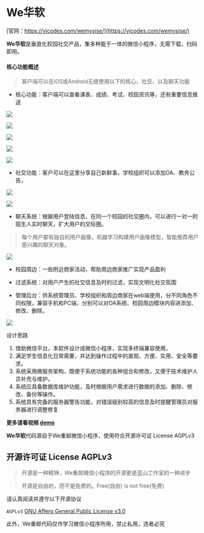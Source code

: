 We华软
===
[官网：https://yicodes.com/wemysise/](https://yicodes.com/wemysise/)

**We华软**是垂直化校园社交产品，集多种能于一体的微信小程序，无需下载，扫码即用。

#### 核心功能概述

>客户端可以在iOS或Android无缝使用以下的核心、社交、以及聊天功能

* 核心功能：客户端可以查看课表、成绩、考试、校园资讯等，还有重要信息推送

![](https://yicodes.com/wemysise/images/web/a3.jpg)

![](https://yicodes.com/wemysise/images/web/a2.jpg)

![](https://yicodes.com/wemysise/images/web/a4.jpg)

![](https://yicodes.com/wemysise/images/web/a9.jpg)

![](https://yicodes.com/wemysise/images/web/a1.jpg)


* 社交功能：客户可以在这里分享自己新鲜事，学校组织可以添加OA、教务公告，

![](https://yicodes.com/wemysise/images/web/a6.jpg)

![](https://yicodes.com/wemysise/images/web/a10.jpg)


* 聊天系统：根据用户登陆信息，在同一个校园的社交圈内，可以进行一对一的陌生人实时聊天，扩大用户的交际圈。

>每个用户都有独自的用户画像，机器学习构建用户画像模型，智能推荐用户感兴趣的聊天对象。

![](https://yicodes.com/wemysise/images/web/a7.jpg)


* 校园周边：一些附近商家活动，帮助周边商家推广实现产品盈利

* 过滤系统：对用户产生的社交信息及时的过滤，实现文明化社交氛围

* 管理后台：供系统管理员、学校组织和周边商家在web端使用，分不同角色不同权限，兼容手机和PC端，分别可以对OA系统、校园周边模块内容进添加、修改、删除。

![](https://yicodes.com/wemysise/images/web/a8.jpg)


设计思路

1.	借助微信平台，本软件设计成微信小程序，实现多终端兼容使用，
2.	满足学生信息化日常需要，并达到操作过程中的直观、方便、实用、安全等要求。
3.	系统采用微服务架构，既便于系统功能的各种组合和修改，又便于技术维护人员补充与维护。
4.	系统应具备数据库维护功能，及时根据用户需求进行数据的添加、删除、修改、备份等操作。
5.	系统具有完备的服务器警告功能，对错误级别较高的信息及时提醒管理员对服务器进行调整修复

**更多请看视频 [demo](https://v.qq.com/x/page/m0394fkrzo2.html)**

**We华软**代码源自于We重邮微信小程序，使用符合开源许可证 License AGPLv3

## 开源许可证 License AGPLv3
 
> 开源是一种精神，We重邮微信小程序的开源更是蓝山工作室的一种进步
 
> 开源是自由的，而不是免费的。Free(自由) is not free(免费)

请认真阅读并遵守以下开源协议

`AGPLv3` [GNU Affero General Public License v3.0](https://github.com/lanshan-studio/wecqupt/blob/master/LICENSE)

此外，We重邮代码仅作学习微信小程序所用，禁止私用，违者必究
